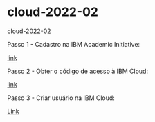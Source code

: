 # cloud-2022-02
cloud-2022-02

Passo 1 - Cadastro na IBM Academic Initiative:

[link](https://www.ibm.com/academic/home)

Passo 2 - Obter o código de acesso à IBM Cloud:

[link](https://github.com/academic-initiative/documentation/blob/main/academic-initiative/how-to/How-to-request-and-IBM-Cloud-Feature-Code/readme.md)

Passo 3 - Criar usuário na IBM Cloud:

[Link](https://github.com/academic-initiative/documentation/blob/main/academic-initiative/how-to/How-to-create-an-IBM-Cloud-account/readme.md)





